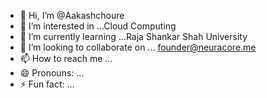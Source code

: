 - 👋 Hi, I’m @Aakashchoure
- 👀 I’m interested in ...Cloud Computing
- 🌱 I’m currently learning ...Raja Shankar Shah University
- 💞️ I’m looking to collaborate on ... founder@neuracore.me
- 📫 How to reach me ...
- 😄 Pronouns: ...
- ⚡ Fun fact: ...

<!---
Aakashchoure/Aakashchoure is a ✨ special ✨ repository because its `README.md` (this file) appears on your GitHub profile.
You can click the Preview link to take a look at your changes.
--->
